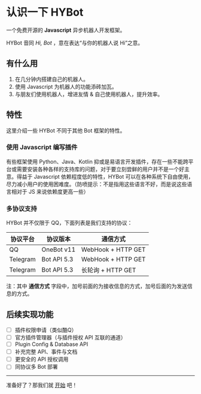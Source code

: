 # 认识一下 HYBot

一个免费开源的 **Javascript** 异步机器人开发框架。

HYBot 音同 *Hi, Bot* ，意在表达“与你的机器人说 Hi”之意。

## 有什么用

1. 在几分钟内搭建自己的机器人。
2. 使用 Javascript 为机器人的功能添砖加瓦。
3. 与朋友们使用机器人，增进友情 & 自己使用机器人，提升效率。

## 特性

这里介绍一些 HYBot 不同于其他 Bot 框架的特性。

### 使用 Javascript 编写插件

有些框架使用 Python、Java、Kotlin 抑或是易语言开发插件，存在一些不能跨平台或需要安装各种各样的支持库的问题，对于要立刻尝鲜的用户并不是一个好主意。得益于 Javascript 依赖程度低的特性，HYBot 可以在各种系统下自由使用，尽力减小用户的使用困难度。（防喷提示：不是指用这些语言不好，而是说这些语言相对于 JS 来说依赖度更高一些）

### 多协议支持

HYBot 并不仅限于 QQ，下面列表是我们支持的协议：

| 协议平台 | 协议版本    | 通信方式           |
| -------- | ----------- | ------------------ |
| QQ       | OneBot v11  | WebHook + HTTP GET |
| Telegram | Bot API 5.3 | WebHook + HTTP GET |
| Telegram | Bot API 5.3 | 长轮询 + HTTP GET  |

注：其中 **通信方式** 字段中，加号前面的为接收信息的方式，加号后面的为发送信息的方式。

## 后续实现功能

- [ ] 插件权限申请（类似酷Q）
- [ ] 官方插件管理器（与插件授权 API 互联的通道）
- [ ] Plugin Config & Database API
- [ ] 补充完整 API、事件与文档
- [ ] 更安全的 API 授权调用
- [ ] 同协议多 Bot 部署

---

准备好了？那我们就 [开始](/getStarted?id=%e5%bf%ab%e9%80%9f%e4%b8%8a%e6%89%8b) 吧！